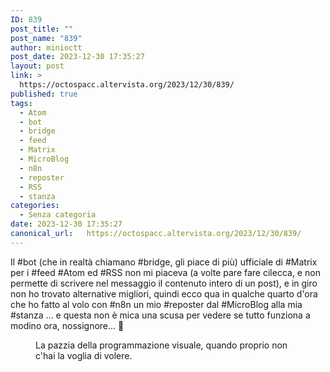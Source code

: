 ```yaml
---
ID: 839
post_title: ""
post_name: "839"
author: minioctt
post_date: 2023-12-30 17:35:27
layout: post
link: >
  https://octospacc.altervista.org/2023/12/30/839/
published: true
tags:
  - Atom
  - bot
  - bridge
  - feed
  - Matrix
  - MicroBlog
  - n8n
  - reposter
  - RSS
  - stanza
categories:
  - Senza categoria
date: 2023-12-30 17:35:27
canonical_url:   https://octospacc.altervista.org/2023/12/30/839/
---
```

<!-- wp:paragraph -->
<p>Il #bot (che in realtà chiamano #bridge, gli piace di più) ufficiale di #Matrix per i #feed #Atom ed #RSS non mi piaceva (a volte pare fare cilecca, e non permette di scrivere nel messaggio il contenuto intero di un post), e in giro non ho trovato alternative migliori, quindi ecco qua in qualche quarto d'ora che ho fatto al volo con #n8n un mio #reposter dal #MicroBlog alla mia #stanza ... e questa non è mica una scusa per vedere se tutto funziona a modino ora, nossignore... 🤫️</p>
<!-- /wp:paragraph -->

<!-- wp:paragraph -->
<p></p>
<!-- /wp:paragraph -->

<!-- wp:image {"id":840,"sizeSlug":"large","linkDestination":"none"} -->
<figure class="wp-block-image size-large"><img src="https://octospacc.altervista.org/wp-content/uploads/2023/12/image-24-960x251.png" alt="" class="wp-image-840"/><figcaption class="wp-element-caption">La pazzia della programmazione visuale, quando proprio non c'hai la voglia di volere.</figcaption></figure>
<!-- /wp:image -->